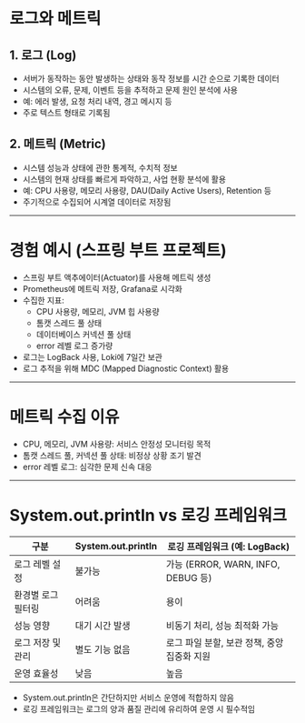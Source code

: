 # 로그와 메트릭

## 1. 로그 (Log)

- 서버가 동작하는 동안 발생하는 상태와 동작 정보를 시간 순으로 기록한 데이터
- 시스템의 오류, 문제, 이벤트 등을 추적하고 문제 원인 분석에 사용
- 예: 에러 발생, 요청 처리 내역, 경고 메시지 등
- 주로 텍스트 형태로 기록됨

## 2. 메트릭 (Metric)

- 시스템 성능과 상태에 관한 통계적, 수치적 정보
- 시스템의 현재 상태를 빠르게 파악하고, 사업 현황 분석에 활용
- 예: CPU 사용량, 메모리 사용량, DAU(Daily Active Users), Retention 등
- 주기적으로 수집되어 시계열 데이터로 저장됨

---

# 경험 예시 (스프링 부트 프로젝트)

- 스프링 부트 액추에이터(Actuator)를 사용해 메트릭 생성
- Prometheus에 메트릭 저장, Grafana로 시각화
- 수집한 지표:
  - CPU 사용량, 메모리, JVM 힙 사용량
  - 톰캣 스레드 풀 상태
  - 데이터베이스 커넥션 풀 상태
  - error 레벨 로그 증가량
- 로그는 LogBack 사용, Loki에 7일간 보관
- 로그 추적을 위해 MDC (Mapped Diagnostic Context) 활용

---

# 메트릭 수집 이유

- CPU, 메모리, JVM 사용량: 서비스 안정성 모니터링 목적
- 톰캣 스레드 풀, 커넥션 풀 상태: 비정상 상황 조기 발견
- error 레벨 로그: 심각한 문제 신속 대응

---

# System.out.println vs 로깅 프레임워크

| 구분                    | System.out.println                      | 로깅 프레임워크 (예: LogBack)            |
|-------------------------|---------------------------------------|------------------------------------------|
| 로그 레벨 설정           | 불가능                               | 가능 (ERROR, WARN, INFO, DEBUG 등)        |
| 환경별 로그 필터링       | 어려움                               | 용이                                     |
| 성능 영향               | 대기 시간 발생                       | 비동기 처리, 성능 최적화 가능              |
| 로그 저장 및 관리       | 별도 기능 없음                       | 로그 파일 분할, 보관 정책, 중앙집중화 지원 |
| 운영 효율성             | 낮음                                | 높음                                     |

- System.out.println은 간단하지만 서비스 운영에 적합하지 않음
- 로깅 프레임워크는 로그의 양과 품질 관리에 유리하여 운영 시 필수적임
